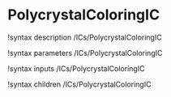<!-- MOOSE Documentation Stub: Remove this when content is added. -->

# PolycrystalColoringIC

!syntax description /ICs/PolycrystalColoringIC

!syntax parameters /ICs/PolycrystalColoringIC

!syntax inputs /ICs/PolycrystalColoringIC

!syntax children /ICs/PolycrystalColoringIC
